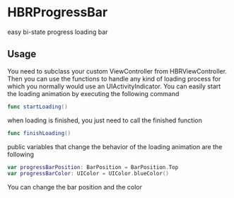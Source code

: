 HBRProgressBar
==============

easy bi-state progress loading bar

## Usage

You need to subclass your custom ViewController from HBRViewController. Then you can use the functions to handle any kind of loading process for which you normally would use an UIActivityIndicator. You can easily start the loading animation by executing the following command

```swift
func startLoading()
```

when loading is finished, you just need to call the finished function

```swift
func finishLoading()
```

public variables that change the behavior of the loading animation are the following

```swift
var progressBarPosition: BarPosition = BarPosition.Top
var progressBarColor: UIColor = UIColor.blueColor()
```

You can change the bar position and the color